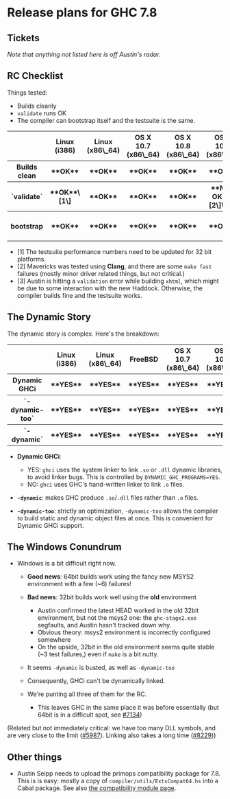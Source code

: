 # Release plans for GHC 7.8


## Tickets



*Note that anything not listed here is off Austin's radar.*


## RC Checklist



Things tested:


- Builds cleanly
- `validate` runs OK
- The compiler can bootstrap itself and the testsuite is the same.

<table><tr><th>          </th>
<th>Linux (i386)</th>
<th>Linux (x86\_64)</th>
<th>OS X 10.7 (x86\_64)</th>
<th>OS X 10.8 (x86\_64)</th>
<th>OS X 10.9 (x86\_64)</th>
<th>Windows i386</th>
<th>Windows x86\_64
</th></tr>
<tr><th>Builds clean</th>
<th>**OK**</th>
<th>**OK**</th>
<th>**OK**</th>
<th>**OK**</th>
<th>**OK**</th>
<th>**OK**</th>
<th>**OK**
</th></tr>
<tr><th>`validate`</th>
<th>**OK**\[1\]</th>
<th>**OK**</th>
<th>**OK**</th>
<th>**OK**</th>
<th>**NOT OK**\[2\]\[3\]</th>
<th>**OK**\[1\]</th>
<th>**OK**\[4\]
</th></tr>
<tr><th>bootstrap </th>
<th>**OK**</th>
<th>**OK**</th>
<th>**OK**</th>
<th>**OK**</th>
<th>**OK**</th>
<th>**OK**</th>
<th>In progress\[4\]
</th></tr></table>


- \[1\] The testsuite performance numbers need to be updated for 32 bit platforms.
- \[2\] Mavericks was tested using **Clang**, and there are some `make fast` failures (mostly minor driver related things, but not critical.)
- \[3\] Austin is hitting a `validation` error while building `xhtml`, which might be due to some interaction with the new Haddock. Otherwise, the compiler builds fine and the testsuite works.

## The Dynamic Story



The dynamic story is complex. Here's the breakdown:


<table><tr><th>              </th>
<th>Linux (i386)</th>
<th>Linux (x86\_64)</th>
<th>FreeBSD</th>
<th>OS X 10.7 (x86\_64)</th>
<th>OS X 10.8 (x86\_64)</th>
<th>OS X 10.9 (x86\_64)</th>
<th>Windows i386</th>
<th>Windows x86\_64
</th></tr>
<tr><th>Dynamic GHCi  </th>
<th>**YES**</th>
<th>**YES**</th>
<th>**YES**</th>
<th>**YES**</th>
<th>**YES**</th>
<th>**YES**</th>
<th>**NO**</th>
<th>**NO**
</th></tr>
<tr><th>`-dynamic-too`</th>
<th>**YES**</th>
<th>**YES**</th>
<th>**YES**</th>
<th>**YES**</th>
<th>**YES**</th>
<th>**YES**</th>
<th>**NO**</th>
<th>**NO**
</th></tr>
<tr><th>`-dynamic`    </th>
<th>**YES**</th>
<th>**YES**</th>
<th>**YES**</th>
<th>**YES**</th>
<th>**YES**</th>
<th>**YES**</th>
<th>**NO**</th>
<th>**NO**
</th></tr></table>


- **Dynamic GHCi**: 

  - YES: `ghci` uses the system linker to link `.so` or `.dll` dynamic libraries, to avoid linker bugs. This is controlled by `DYNAMIC_GHC_PROGRAMS=YES`.
  - NO: `ghci` uses GHC's hand-written linker to link `.o` files.
- **`-dynamic`**: makes GHC produce `.so`/`.dll` files rather than `.o` files.
- **`-dynamic-too`**: strictly an optimization, `-dynamic-too` allows the compiler to build static and dynamic object files at once. This is convenient for Dynamic GHCi support.

## The Windows Conundrum


- Windows is a bit difficult right now.

  - **Good news**: 64bit builds work using the fancy new MSYS2 environment with a few (\~6) failures!
  - **Bad news**: 32bit builds work well using the **old** environment

    - Austin confirmed the latest HEAD worked in the old 32bit environment, but not the msys2 one: the `ghc-stage2.exe` segfaults, and Austin hasn't tracked down why.
    - Obvious theory: msys2 environment is incorrectly configured somewhere
    - On the upside, 32bit in the old environment seems quite stable (\~3 test failures,) even if `make` is a bit nutty.
  - It seems `-dynamic` is busted, as well as `-dynamic-too`
  - Consequently, GHCi can't be dynamically linked.
  - We're punting all three of them for the RC.

    - This leaves GHC in the same place it was before essentially (but 64bit is in a difficult spot, see [\#7134](https://gitlab.staging.haskell.org/ghc/ghc/issues/7134))


(Related but not immediately critical: we have too many DLL symbols, and are very close to the limit ([\#5987](https://gitlab.staging.haskell.org/ghc/ghc/issues/5987)). Linking also takes a long time ([\#8229](https://gitlab.staging.haskell.org/ghc/ghc/issues/8229)))


## Other things


- Austin Seipp needs to upload the primops compatibility package for 7.8. This is is easy: mostly a copy of `compiler/utils/ExtsCompat64.hs` into a Cabal package. See also [
  the compatibility module page](http://www.haskell.org/haskellwiki/Compatibility_Modules).

